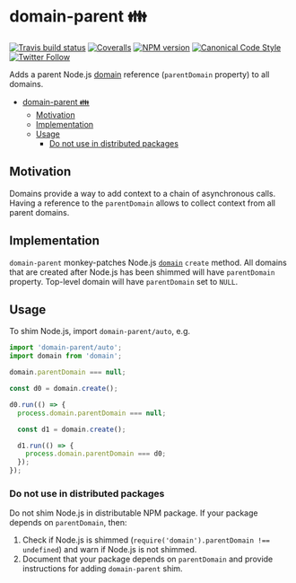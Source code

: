 <a name="domain-parent"></a>
# domain-parent 👪

[![Travis build status](http://img.shields.io/travis/gajus/domain-parent/master.svg?style=flat-square)](https://travis-ci.org/gajus/domain-parent)
[![Coveralls](https://img.shields.io/coveralls/gajus/domain-parent.svg?style=flat-square)](https://coveralls.io/github/gajus/domain-parent)
[![NPM version](http://img.shields.io/npm/v/domain-parent.svg?style=flat-square)](https://www.npmjs.org/package/domain-parent)
[![Canonical Code Style](https://img.shields.io/badge/code%20style-canonical-blue.svg?style=flat-square)](https://github.com/gajus/canonical)
[![Twitter Follow](https://img.shields.io/twitter/follow/kuizinas.svg?style=social&label=Follow)](https://twitter.com/kuizinas)

Adds a parent Node.js [domain](https://nodejs.org/api/domain.html) reference (`parentDomain` property) to all domains.

* [domain-parent 👪](#domain-parent)
    * [Motivation](#domain-parent-motivation)
    * [Implementation](#domain-parent-implementation)
    * [Usage](#domain-parent-usage)
        * [Do not use in distributed packages](#domain-parent-usage-do-not-use-in-distributed-packages)


<a name="domain-parent-motivation"></a>
## Motivation

Domains provide a way to add context to a chain of asynchronous calls. Having a reference to the `parentDomain` allows to collect context from all parent domains.

<a name="domain-parent-implementation"></a>
## Implementation

`domain-parent` monkey-patches Node.js [`domain`](https://nodejs.org/api/domain.html) `create` method. All domains that are created after Node.js has been shimmed will have `parentDomain` property. Top-level domain will have `parentDomain` set to `NULL`.

<a name="domain-parent-usage"></a>
## Usage

To shim Node.js, import `domain-parent/auto`, e.g.

```js
import 'domain-parent/auto';
import domain from 'domain';

domain.parentDomain === null;

const d0 = domain.create();

d0.run(() => {
  process.domain.parentDomain === null;

  const d1 = domain.create();

  d1.run(() => {
    process.domain.parentDomain === d0;
  });
});

```

<a name="domain-parent-usage-do-not-use-in-distributed-packages"></a>
### Do not use in distributed packages

Do not shim Node.js in distributable NPM package. If your package depends on `parentDomain`, then:

1. Check if Node.js is shimmed (`require('domain').parentDomain !== undefined`) and warn if Node.js is not shimmed.
2. Document that your package depends on `parentDomain` and provide instructions for adding `domain-parent` shim.
